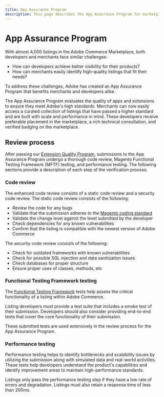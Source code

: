 ```yaml
---
title: App Assurance Program
description: This page describes the App Assurance Program for marketplace apps and extensions for Adobe Commerce.
---
```


# App Assurance Program

With almost 4,000 listings in the Adobe Commerce Marketplace, both developers and merchants face similar challenges:

- How can developers achieve better visibility for their products?
- How can merchants easily identify high-quality listings that fit their needs?

To address these challenges, Adobe has created an App Assurance Program that benefits merchants and developers alike.

The App Assurance Program evaluates the quality of apps and extensions to ensure they meet Adobe's high standards. Merchants can now easily access a curated collection of listings that have passed a higher standard and are built with scale and performance in mind. These developers receive preferable placement in the marketplace, a rich technical consultation, and verified badging on the marketplace.

## Review process

After passing our [Extension Quality Program](./extension-quality-program.md), submissions to the App Assurance Program undergo a thorough code review, Magento Functional Testing Framework (MFTF) testing, and performance testing. The following sections provide a description of each step of the verification process.

### Code review

The enhanced code review consists of a static code review and a security code review. The static code review consists of the following:

- Review the code for any bugs
- Validate that the submission adheres to the [Magento coding standard](https://github.com/magento/magento-coding-standard)
- Validate the change level against the level submitted by the developer
- Check dependencies for any known vulnerabilities
- Confirm that the listing is compatible with the newest version of Adobe Commerce

The security code review consists of the following:

- Check for outdated frameworks with known vulnerabilities
- Check for possible SQL injection and data sanitization issues
- Check databases for proper structure
- Ensure proper uses of classes, methods, etc

### Functional Testing Framework testing

The [Functional Testing Framework](https://developer.adobe.com/commerce/testing/functional-testing-framework/) tests help assess the critical functionality of a listing within Adobe Commerce.

Listing developers must provide a test suite that includes a smoke test of their submission. Developers should also consider providing end-to-end tests that cover the core functionality of their submission.

These submitted tests are used extensively in the review process for the App Assurance Program.

### Performance testing

Performance testing helps to identify bottlenecks and scalability issues by utilizing the submission along with simulated data and real-world activities. These tests help developers understand the product's capabilities and identify improvement areas to maintain high-performance standards.

Listings only pass the performance testing step if they have a low rate of errors and degradation. Listings must also retain a response time of less than 200ms.
